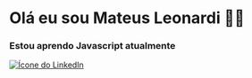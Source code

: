 # Olá eu sou Mateus Leonardi 🖐🏻
###  Estou aprendo Javascript atualmente
[![Ícone do LinkedIn](https://fontawesome.com/icons/linkedin?style=brands)](https://www.linkedin.com/in/mateus-hubert-leonardi-080032293/)


